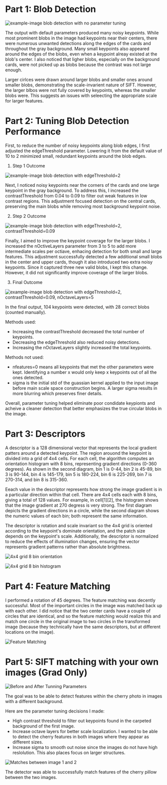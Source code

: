 # Part 1: Blob Detection

![example-image blob detection with no parameter tuning](readme_images/image1.png)

The output with default parameters produced many noisy keypoints. While most prominent blobs in the image had keypoints near their centers, there were numerous unwanted detections along the edges of the cards and throughout the gray background. Many small keypoints also appeared around the edges of the blobs, even when a keypoint alreay existed at the blob's center. I also noticed that ligher blobs, especially on the background cards, were not picked up as blobs because the contrast was not large enough. 

Larger cirlces were drawn around larger blobs and smaller ones around smaller blobs, demonstrating the scale-invarient nature of SIFT. However, the larger blbos were not fully covered by keypoints, whereas the smaller blobs were. This suggests an issues with seleecting the appropriate scale for larger features. 

# Part 2: Tuning Blob Detection Performance

First, to reduce the number of noisy keypoints along blob edges, I first adjusted the edgeThreshold parameter. Lowering it from the default value of 10 to 2 minimized small, redundant keypoints around the blob edges. 

1) Step 1 Outcome

![example-image blob detection with edgeThreshold=2](readme_images/image2.png)

Next, I noticed noisy keypoints near the corners of the cards and one large keypoint in the gray background. To address this, I increased the contrastThreshold from 0.04 to 0.09 to filter out weak features in low contrast regions. This adjustment focused detection on the central cards, preserving the main blobs while removing most background keypoint noise. 

2) Step 2 Outcome

![example-image blob detection with edgeThreshold=2, contrastThreshold=0.09](readme_images/image3.png)

Finally, I aimed to improve the keypoint coverage for the larger blobs. I increased the nOctiveLayers parameter from 3 to 5 to add more intermediate scales per octiave, enhacing detection for both small and large features. This adjustment successfully detected a few additional small blobs in the center and upper cards, though it also introduced two extra noisy keypoints. Since it captured three new valid blobs, I kept this change. However, it did not significantly improve coverage of the larger blobs. 

3) Final Outcome

![example-image blob detection with edgeThreshold=2, contrastThreshold=0.09, nOctaveLayers=5](readme_images/image4.png)

In the final output, 104 keypoints were detected, with 28 correct blobs (counted manually). 

Methods used: 

- Increasing the contrastThreshold decreased the total number of keypoints. 
- Decreasing the edgeThreshold also reduced noisy detections. 
- Increasing the nOctaveLayers slightly increased the total keypoints. 

Methods not used: 

- nfeatures=0 means all keypoints that met the other parameters were kept. Identifying a number x would only keep x keypoints out of all the ones detected. 
- sigma is the initial std of the guassian kernel applied to the input image before main scale space construction begins. A larger sigma results in more blurring which preserves finer details. 

Overall, parameter tuning helped eliminate poor condidate keypionts and acheive a cleaner detection that better emphasizes the true circular blobs in the image. 

# Part 3: Descriptors 

A descriptor is a 128 dimensional vector that represents the local gradient patters around a detected keypoint. The region arouond the keypoint is divided into a grid of 4x4 cells. For each cell, the algorithm computes an orientation histogram with 8 bins, representing gradient directions (0-360 degrees). As shown in the second diagram, bin 1 is 0-44, bin 2 is 45-89, bin 3 is 90-144, bin 4 is 145-179, bin 5 is 180-224, bin 6 is 225-269, bin 7 is 270-314, and bin 8 is 315-360. 

Eeach value in the descriptor represents how strong the image gradient is in a particular direction within that cell. There are 4x4 cells each with 8 bins, giving a total of 128 values. For example, in cell[1][2], the histogram shows that the image gradient at 270 degress is very strong. The first diagram depicts the gradient directions in a circle, while the second diagram shows the numeric values of each bin; both represent the same information. 

The descriptor is rotation and scale invariant so the 4x4 grid is oriented according to the keypoint's dominate orientation, and the patch size depends on the keypoint's scale. Additionally, the descriptor is normalized to reduce the effects of illumination changes, ensuring the vector represents gradient patterns rather than absolute brightness.  

![4x4 grid 8 bin orientation](readme_images/diagram1.png)

![4x4 grid 8 bin histogram](readme_images/diagram2.png)

# Part 4: Feature Matching

I performed a rotation of 45 degrees. The feature matching was decently successful. Most of the important circles in the image was matched back up with each other. I did notice that the two center cards have a couple of circles that are identical, and so the feature matching would realize this and match one circle in the original image to two circles in the transformed image (because they technically have the same descriptors, but at different locations on the image). 

![Feature Matching](readme_images/matches.png)

# Part 5: SIFT matching with your own images (Grad Only)

![Before and After Tunning Parameters](readme_images/beforeandafter.png)

The goal was to be able to detect features within the cherry photo in images with a different background. 

Here are the parameter tuning decisions I made: 
- High contrast threshold to filter out keypoints found in the carpeted background of the first image. 
- Increase octave layers for better scale localization. I wanted to be able to detect the cherry features in both images where they appear as different sizes. 
- Increase sigma to smooth out noise since the images do not have high reslolution. This also places focus on larger structures. 

![Matches between image 1 and 2](readme_images/matches2.png)

The detector was able to successfully match features of the cherry pillow between the two images. 